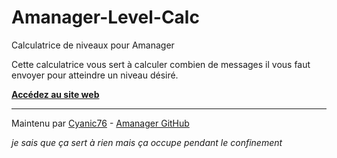 # Amanager-Level-Calc

Calculatrice de niveaux pour Amanager

Cette calculatrice vous sert à calculer combien de messages il vous faut envoyer pour atteindre un niveau désiré.

**[Accédez au site web](https://cyanic76.github.io/Amanager-Level-Calc)**

---

Maintenu par [Cyanic76](https://github.com/Cyanic76) - [Amanager GitHub](https://github.com/Ana-gram/Amanager)

*je sais que ça sert à rien mais ça occupe pendant le confinement*

